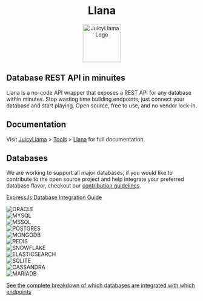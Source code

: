 <div align="center">

# Llana

  <a href="https://juicyllama.com/" target="_blank">
    <img src="https://juicyllama.com/assets/images/llana-rounded.png" width="100" alt="JuicyLlama Logo" />
  </a>

</div>

## Database REST API in minuites

Llana is a no-code API wrapper that exposes a REST API for any database within minutes. Stop wasting time building endpoints, just connect your database and start playing. Open source, free to use, and no vendor lock-in.

## Documentation

Visit [JuicyLlama](https://juicyllama.com) > [Tools](https://juicyllama.com/tools) > [Llana](https://juicyllama.com/tools/llana) for full documentation. 


## Databases

We are working to support all major databases, if you would like to contribute to the open source project and help integrate your preferred database flavor, checkout our [contribution guidelines](https://juicyllama.com/developers/contributing).

[ExpressJs Database Integration Guide](https://expressjs.com/en/guide/database-integration.html)

![ORACLE](https://badgen.net/badge/ORACLE/Help%20Welcomed/red)<br>
![MYSQL](https://badgen.net/badge/MYSQL/Beta%20Phase/green)<br>
![MSSQL](https://badgen.net/badge/MSSQL/Help%20Welcomed/red)<br>
![POSTGRES](https://badgen.net/badge/POSTGRES/Help%20Welcomed/red)<br>
![MONGODB](https://badgen.net/badge/MONGODB/Help%20Welcomed/red)<br>
![REDIS](https://badgen.net/badge/REDIS/Help%20Welcomed/red)<br>
![SNOWFLAKE](https://badgen.net/badge/SNOWFLAKE/Help%20Welcomed/red)<br>
![ELASTICSEARCH](https://badgen.net/badge/ELASTICSEARCH/Help%20Welcomed/red)<br>
![SQLITE](https://badgen.net/badge/SQLITE/Help%20Welcomed/red)<br>
![CASSANDRA](https://badgen.net/badge/CASSANDRA/Help%20Welcomed/red)<br>
![MARIADB](https://badgen.net/badge/MARIADB/Help%20Welcomed/red)<br>

[See the complete breakdown of which databases are integrated with which endpoints](https://juicyllama.com/tools/llana/support) 